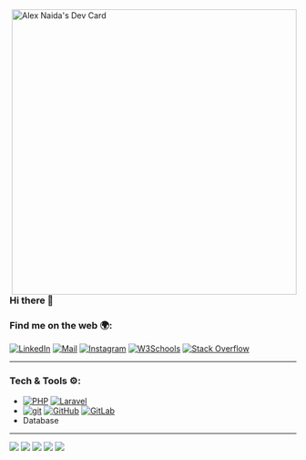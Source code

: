 <a href="https://app.daily.dev/aon4o">
  <img align="right" src="https://api.daily.dev/devcards/v2/vSUi2NSP4lP0Deq09sSQp.png?type=wide&r=odn" width="500" alt="Alex Naida's Dev Card"/>
</a>

### Hi there 👋

### Find me on the web 🌍:

[![LinkedIn](http://img.shields.io/badge/-LinkedIn-0077B5?style=flat&logo=linkedIn&logoColor=white)][linkedin]
[![Mail](https://img.shields.io/badge/-Gmail-D14836?style=flat&logo=gmail&logoColor=white)][mail]
[![Instagram](http://img.shields.io/badge/-Instagram-E4405F?style=flat&logo=instagram&logoColor=white)][instagram]
[![W3Schools](http://img.shields.io/badge/-W3Schools-success?style=flat&logo=w3schools&logoColor=white)][w3schools]
[![Stack Overflow](http://img.shields.io/badge/-StackOverflow-orange?style=flat&logo=stackoverflow&logoColor=white)][stackoverflow]

--------

### Tech & Tools ⚙️:

- [![PHP](http://img.shields.io/badge/-PHP-48548d?style=flat&logo=php&logoColor=white)]() [![Laravel](http://img.shields.io/badge/-Laravel-EB4432?style=flat&logo=laravel&logoColor=white)]()
- [![git](http://img.shields.io/badge/-git-f14e32?style=flat&logo=git&logoColor=white)]() [![GitHub](http://img.shields.io/badge/-GitHub-000000?style=flat&logo=GitHub&logoColor=white)]() [![GitLab](http://img.shields.io/badge/-GitLab-cb4e18?style=flat&logo=GitLab&logoColor=white)]()
- Database


--------

![](http://github-profile-summary-cards.vercel.app/api/cards/profile-details?username=aon4o&theme=dracula)
![](http://github-profile-summary-cards.vercel.app/api/cards/repos-per-language?username=aon4o&theme=dracula)
![](http://github-profile-summary-cards.vercel.app/api/cards/most-commit-language?username=aon4o&theme=dracula)
![](http://github-profile-summary-cards.vercel.app/api/cards/stats?username=aon4o&theme=dracula)
![](http://github-profile-summary-cards.vercel.app/api/cards/productive-time?username=aon4o&theme=dracula&utcOffset=8)


[mail]: mailto:a.o.naidenov@gmail.com
[youtube]: https://youtube.com/@aon4o
[instagram]: https://www.instagram.com/besen_aon4o/
[linkedin]: https://www.linkedin.com/in/alex-naida/
[w3schools]: https://www.w3profile.com/aon4o
[stackoverflow]: https://stackoverflow.com/users/14667022/aon4o
